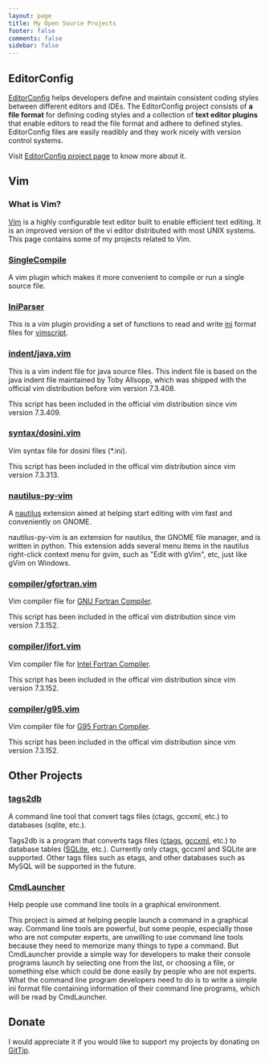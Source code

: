 ```yaml
---
layout: page
title: My Open Source Projects
footer: false
comments: false
sidebar: false
---
```


## EditorConfig

[EditorConfig][] helps developers define and maintain consistent coding styles
between different editors and IDEs. The EditorConfig project consists of **a
file format** for defining coding styles and a collection of **text editor
plugins** that enable editors to read the file format and adhere to defined
styles.  EditorConfig files are easily readibly and they work nicely with
version control systems.

Visit [EditorConfig project page][EditorConfig] to know more about it.

## Vim

### What is Vim?

[Vim][] is a highly configurable text editor built to enable efficient text
editing. It is an improved version of the vi editor distributed with most UNIX
systems. This page contains some of my projects related to Vim.

### [SingleCompile][]

A vim plugin which makes it more convenient to compile or run a single source
file.

### [IniParser][]

This is a vim plugin providing a set of functions to read and write [ini][]
format files for [vimscript][].

### [indent/java.vim][]

This is a vim indent file for java source files. This indent file is based
on the java indent file maintained by Toby Allsopp, which was shipped
with the official vim distribution before vim version 7.3.408.

This script has been included in the official vim distribution since
vim version 7.3.409.

### [syntax/dosini.vim][]

Vim syntax file for dosini files (\*.ini).

This script has been included in the offical vim distribution since vim version
7.3.313.

### [nautilus-py-vim][]

A [nautilus][] extension aimed at helping start editing with vim fast and
conveniently on GNOME.

nautilus-py-vim is an extension for nautilus, the GNOME file manager, and is
written in python. This extension adds several menu items in the nautilus
right-click context menu for gvim, such as "Edit with gVim", etc, just like
gVim on Windows.

### [compiler/gfortran.vim][]

Vim compiler file for [GNU Fortran Compiler][].

This script has been included in the offical vim distribution since vim version
7.3.152.

### [compiler/ifort.vim][]

Vim compiler file for [Intel Fortran Compiler][].

This script has been included in the offical vim distribution since vim version
7.3.152.

### [compiler/g95.vim][]

Vim compiler file for [G95 Fortran Compiler][].

This script has been included in the offical vim distribution since vim version
7.3.152.

## Other Projects

### [tags2db][]

A command line tool that convert tags files (ctags, gccxml, etc.) to databases
(sqlite, etc.).

Tags2db is a program that converts tags files ([ctags][], [gccxml][], etc.) to
database tables ([SQLite][], etc.). Currently only ctags, gccxml and SQLite
are supported. Other tags files such as etags, and other databases such as
MySQL will be supported in the future.

### [CmdLauncher][]

Help people use command line tools in a graphical environment.

This project is aimed at helping people launch a command in a graphical way.
Command line tools are powerful, but some people, especially those who are not
computer experts, are unwilling to use command line tools because they need to
memorize many things to type a command. But CmdLauncher provide a simple way
for developers to make their console programs launch by selecting one from the
list, or choosing a file, or something else which could be done easily by
people who are not experts. What the command line program developers need to do
is to write a simple ini format file containing information of their command
line programs, which will be read by CmdLauncher.

## Donate

I would appreciate it if you would like to support my projects by donating on
[GitTip][].



[CmdLauncher]: http://cmdlauncher.nongnu.org
[EditorConfig]: http://editorconfig.org
[G95 Fortran Compiler]: http://www.g95.org
[GNU Fortran Compiler]: http://gcc.gnu.org/wiki/GFortran
[IniParser]: http://www.vim.org/scripts/script.php?script_id=3434
[Intel Fortran Compiler]: http://software.intel.com/en-us/articles/intel-compilers
[SQLite]: http://www.sqlite.org
[SingleCompile]: http://dev.hong.me/SingleCompile
[Vim]: http://www.vim.org
[compiler/g95.vim]: http://www.vim.org/scripts/script.php?script_id=3492
[compiler/gfortran.vim]: http://www.vim.org/scripts/script.php?script_id=3496
[compiler/ifort.vim]: http://www.vim.org/scripts/script.php?script_id=3497
[ctags]: http://ctags.sf.net
[gccxml]: http://www.gccxml.org
[indent/java.vim]: http://www.vim.org/scripts/script.php?script_id=3899
[ini]: http://en.wikipedia.org/wiki/INI_file
[nautilus-py-vim]: http://xuhdev.bitbucket.org/nautilus-py-vim/nautilus-py-vim.html
[nautilus]: http://live.gnome.org/Nautilus
[syntax/dosini.vim]: http://www.vim.org/scripts/script.php?script_id=3747
[tags2db]: http://xuhdev.github.com/tags2db
[vimscript]: http://en.wikipedia.org/wiki/Vim_script
[GitTip]: https://www.gittip.com/xuhdev/
